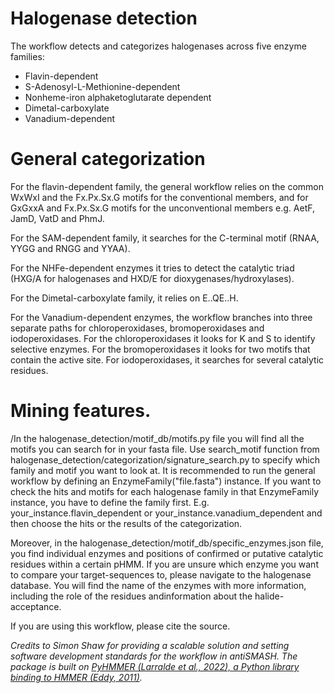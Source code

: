 
# Halogenase detection
The workflow detects and categorizes halogenases across five enzyme families:
* Flavin-dependent
* S-Adenosyl-L-Methionine-dependent
* Nonheme-iron alphaketoglutarate dependent
* Dimetal-carboxylate
* Vanadium-dependent


# General categorization
For the flavin-dependent family, the general workflow relies on the common WxWxI and the Fx.Px.Sx.G motifs for the conventional members,
and for GxGxxA and Fx.Px.Sx.G motifs for the unconventional members e.g. AetF, JamD, VatD and PhmJ.

For the SAM-dependent family, it searches for the C-terminal motif (RNAA, YYGG and RNGG and YYAA).

For the NHFe-dependent enzymes it tries to detect the catalytic triad (HXG/A for halogenases and HXD/E for dioxygenases/hydroxylases).

For the Dimetal-carboxylate family, it relies on E..QE..H.

For the Vanadium-dependent enzymes, the workflow branches into three separate paths for chloroperoxidases, bromoperoxidases and iodoperoxidases.
For the chloroperoxidases it looks for K and S to identify selective enzymes. For the bromoperoxidases it looks for two motifs that contain the active site.
For iodoperoxidases, it searches for several catalytic residues.

# Mining features.
/In the halogenase_detection/motif_db/motifs.py file you will find all the motifs you can search for in your fasta file.
Use search_motif function from halogenase_detection/categorization/signature_search.py to specify which family and motif you want to look at.
It is recommended to run the general workflow by defining an EnzymeFamily("file.fasta") instance.
If you want to check the hits and motifs for each halogenase family in that EnzymeFamily instance, you have to define the family first.
E.g. your_instance.flavin_dependent or your_instance.vanadium_dependent and then choose the hits or the results of the categorization.

Moreover, in the halogenase_detection/motif_db/specific_enzymes.json file, you find individual enzymes and positions of confirmed or putative catalytic residues within
a certain pHMM. If you are unsure which enzyme you want to compare your target-sequences to, please navigate to the halogenase database.
You will find the name of the enzymes with more information, including the role of the residues andinformation about the halide-acceptance.

If you are using this workflow, please cite the source.

_Credits to Simon Shaw for providing a scalable solution and setting software development standards for the workflow in antiSMASH. The package is built on [PyHMMER (Larralde et al., 2022), a Python library binding to HMMER (Eddy, 2011)](https://pyhmmer.readthedocs.io/en/stable/index.html)._